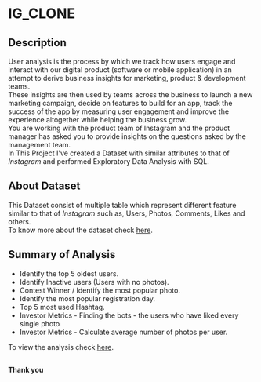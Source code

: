 # IG_CLONE
## Description
User analysis is the process by which we track how users engage and interact with our digital product (software or mobile application) in an attempt to derive business insights for marketing, product & development teams. \
These insights are then used by teams across the business to launch a new marketing campaign, decide on features to build for an app, track the success of the app by measuring user engagement and improve the experience altogether while helping the business grow. \
You are working with the product team of Instagram and the product manager has asked you to provide insights on the questions asked by the management team. \
In This Project I've created a Dataset with similar attributes to that of *Instagram* and performed Exploratory Data Analysis with SQL.

## About Dataset 
This Dataset consist of multiple table which represent different feature similar to that of *Instagram* such as, Users, Photos, Comments, Likes and others. \
To know more about the dataset check [here](https://github.com/Syed-Sarfaraz-Ahmed/IG_CLONE/blob/main/IG_Clone.sql). 

## Summary of Analysis
* Identify the top 5 oldest users.
* Identify Inactive users (Users with no photos).
* Contest Winner / Identify the most popular photo.
* Identify the most popular registration day.
* Top 5 most used Hashtag.
* Investor Metrics - Finding the bots - the users who have liked every single photo
* Investor Metrics - Calculate average number of photos per user. 
  
To view the analysis check [here](https://github.com/Syed-Sarfaraz-Ahmed/IG_CLONE/blob/main/Project-IG_Clone.sql).

##
**Thank you**
